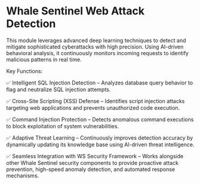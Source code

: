 # Whale Sentinel Web Attack Detection

This module leverages advanced deep learning techniques to detect and mitigate sophisticated cyberattacks with high precision. Using AI-driven behavioral analysis, it continuously monitors incoming requests to identify malicious patterns in real time.

Key Functions:

✅ Intelligent SQL Injection Detection – Analyzes database query behavior to flag and neutralize SQL injection attempts.

✅ Cross-Site Scripting (XSS) Defense – Identifies script injection attacks targeting web applications and prevents unauthorized code execution.

✅ Command Injection Protection – Detects anomalous command executions to block exploitation of system vulnerabilities.

✅ Adaptive Threat Learning – Continuously improves detection accuracy by dynamically updating its knowledge base using AI-driven threat intelligence.

✅ Seamless Integration with WS Security Framework – Works alongside other Whale Sentinel security components to provide proactive attack prevention, high-speed anomaly detection, and automated response mechanisms.